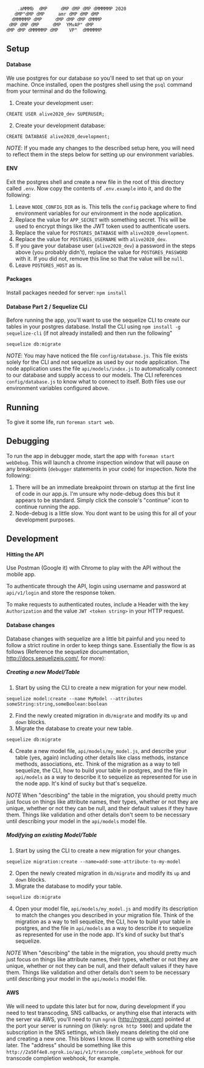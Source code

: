 ```
    .aMMMb  dMP     dMP dMP dMP dMMMMMP 2020
   dMP"dMP dMP     amr dMP dMP dMP
  dMMMMMP dMP     dMP dMP dMP dMMMP
 dMP dMP dMP     dMP  YMvAP" dMP
dMP dMP dMMMMMP dMP    VP"  dMMMMMP
```

## Setup

#### Database
We use postgres for our database so you'll need to set that up on your machine. Once installed, open the postgres shell using the `psql` command from your terminal and do the following.

1. Create your development user:
```
CREATE USER alive2020_dev SUPERUSER;
```
2. Create your development database:
```
CREATE DATABASE alive2020_development;
```

*NOTE*: If you made any changes to the described setup here, you will need to reflect them in the steps below for setting up our environment variables.

#### ENV
Exit the postgres shell and create a new file in the root of this directory called `.env`. Now copy the contents of `.env.example` into it, and do the following:

1. Leave `NODE_CONFIG_DIR` as is. This tells the `config` package where to find environment variables for our environment in the node application.
2. Replace the value for `APP_SECRET` with something secret. This will be used to encrypt things like the JWT token used to authenticate users.
3. Replace the value for `POSTGRES_DATABASE` with `alive2020_development`.
4. Replace the value for `POSTGRES_USERNAME` with `alive2020_dev`.
5. If you gave your database user (`alive2020_dev`) a password in the steps above (you probably didn't), replace the value for `POSTGRES_PASSWORD` with it. If you did not, remove this line so that the value will be `null`.
6. Leave `POSTGRES_HOST` as is.

#### Packages
Install packages needed for server: `npm install`

#### Database Part 2 / Sequelize CLI
Before running the app, you'll want to use the sequelize CLI to create our tables in your postgres database.
Install the CLI using `npm install -g sequelize-cli` (if not already installed) and then run the following"
```
sequelize db:migrate
```

*NOTE*: You may have noticed the file `config/database.js`. This file exists solely for the CLI and not sequelize as used by our node application. The node application uses the file `api/models/index.js` to automatically connect to our database and supply access to our models. The CLI references `config/database.js` to know what to connect to itself. Both files use our environment variables configured above.

## Running
To give it some life, run `foreman start web`.

## Debugging
To run the app in debugger mode, start the app with `foreman start webDebug`. This will launch a chrome inspection window that will pause on any breakpoints (`debugger` statements in your code) for inspection. Note the following:
1. There will be an immediate breakpoint thrown on startup at the first line of code in our app.js. I'm unsure why node-debug does this but it appears to be standard. Simply click the console's "continue" icon to continue running the app.
2. Node-debug is a little slow. You dont want to be using this for all of your development purposes.

## Development

#### Hitting the API
Use Postman (Google it) with Chrome to play with the API without the mobile app.

To authenticate through the API, login using username and password at `api/v1/login` and store the response token.

To make requests to authenticated routes, include a Header with the key `Authorization` and the value `JWT <token string>` in your HTTP request.

#### Database changes
Database changes with sequelize are a little bit painful and you need to follow a strict routine in order to keep things sane. Essentially the flow is as follows (Reference the sequelize documentation, http://docs.sequelizejs.com/, for more):

##### Creating a new Model/Table
1. Start by using the CLI to create a new migration for your new model.
```
sequelize model:create --name MyModel --attributes someString:string,someBoolean:boolean
```
2. Find the newly created migration in `db/migrate` and modify its `up` and `down` blocks.
3. Migrate the database to create your new table.
```
sequelize db:migrate
```
4. Create a new model file, `api/models/my_model.js`, and describe your table (yes, again) including other details like class methods, instance methods, associations, etc. Think of the migration as a way to tell sequelize, the CLI, how to build your table in postgres, and the file in `api/models` as a way to describe it to sequelize as represented for use in the node app. It's kind of sucky but that's sequelize.

*NOTE* When "describing" the table in the migration, you should pretty much just focus on things like attribute names, their types, whether or not they are unique, whether or not they can be null, and their default values if they have them. Things like validation and other details don't seem to be necessary until describing your model in the `api/models` model file.

##### Modifying an existing Model/Table
1. Start by using the CLI to create a new migration for your changes.
```
sequelize migration:create --name=add-some-attribute-to-my-model
```
2. Open the newly created migration in `db/migrate` and modify its `up` and `down` blocks.
3. Migrate the database to modify your table.
```
sequelize db:migrate
```
4. Open your model file, `api/models/my_model.js` and modify its description to match the changes you described in your migration file. Think of the migration as a way to tell sequelize, the CLI, how to build your table in postgres, and the file in `api/models` as a way to describe it to sequelize as represented for use in the node app. It's kind of sucky but that's sequelize.

*NOTE* When "describing" the table in the migration, you should pretty much just focus on things like attribute names, their types, whether or not they are unique, whether or not they can be null, and their default values if they have them. Things like validation and other details don't seem to be necessary until describing your model in the `api/models` model file.

#### AWS
We will need to update this later but for now, during development if you need to test transcoding, SNS callbacks, or anything else that interacts with the server via AWS, you'll need to run `ngrok` (http://ngrok.com) pointed at the port your server is running on (likely: `ngrok http 5000`) and update the subscription in the SNS settings, which likely means deleting the old one and creating a new one. This blows I know. Ill come up with something else later. The "address" should be something like this `http://2a50f4e8.ngrok.io/api/v1/transcode_complete_webhook` for our transcode completion webhook, for example.

